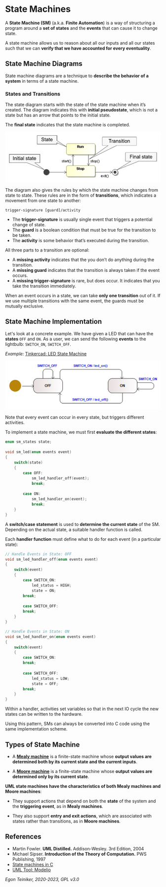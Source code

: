 # State Machines

A **State Machine (SM)** (a.k.a. **Finite Automation**) is a way of structuring a program around a 
**set of states** and the **events** that can cause it to change state.

A state machine allows us to reason about all our inputs and all our states such that we 
can **verify that we have accounted for every eventuality**.


## State Machine Diagrams

State machine diagrams are a technique to **describe the behavior of a system** in terms of a
state machine.

### States and Transitions

The state diagram starts with the state of the state machine when it’s created. 
The diagram indicates this with **initial pseudostate**, which is not a state but 
has an arrow that points to the initial state. 

The **final state** indicates that the state machine is completed.

![States and Transitions](figures/StatesAndTransitions.png)

The diagram also gives the rules by which the state machine changes from state to state. 
These rules are in the form of **transitions**, which indicates a movement from one state to another:
```
trigger-signature [guard]/activity 
```
* The **trigger-signature** is usually single event that triggers a potential change of state.
* The **guard** is a boolean condition that must be true for the transition to be taken.
* The **activity** is some behavior that’s executed during the transition.

All three parts to a transition are optional:
* A **missing activity** indicates that the you don’t do anything during the transition.
* A **missing guard** indicates that the transition is always taken if the event occurs.
* A **missing trigger-signature** is rare, but does occur. It indicates that you take the transition immediately.
 
When an event occurs in a state, we can take **only one transition** out of it. 
If we use multiple transitions with the same event, the guards must be mutually exclusive. 

## State Machine Implementation  

Let's look at a concrete example. 
We have given a LED that can have the **states** `OFF` and `ON`.
As a user, we can send the following **events** to the lightbulb: `SWITCH_ON`, `SWITCH_OFF`.

_Example:_ [Tinkercad: LED State Machine](https://www.tinkercad.com/things/47lGqM81tf0) 

![SM LED](sm-led/sm-led-diagram.png)

Note that every event can occur in every state, but triggers different activities.

To implement a state machine, we must first **evaluate the different states**:

```C
enum sm_states state;  

void sm_led(enum events event)
{
    switch(state)
    {
        case OFF:
            sm_led_handler_off(event);
            break;

        case ON:
            sm_led_handler_on(event);
            break;
    }
}
```
A **switch/case statement** is used to **determine the current state** of the SM. 
Depending on the actual state, a suitable handler function is called.

Each **handler function** must define what to do for each event (in a particular state):
```C
// Handle Events in State: OFF
void sm_led_handler_off(enum events event)
{
    switch(event)
    {
        case SWITCH_ON:
            led_status = HIGH;
            state = ON;
        break;

        case SWITCH_OFF:
        break;
    }
}
```

```C
// Handle Events in State: ON
void sm_led_handler_on(enum events event)
{
    switch(event)
    {
        case SWITCH_ON:
        break;

        case SWITCH_OFF:
            led_status = LOW;
            state = OFF;
        break;
    }
}
```

Within a handler, activities set variables so that in the next IO cycle the new states can be written to the hardware.

Using this pattern, SMs can always be converted into C code using the same implementation scheme.


## Types of State Machine

* A [**Mealy machine**](https://en.wikipedia.org/wiki/Mealy_machine)
	is a finite-state machine whose **output values are determined both by its current state and the current inputs**. 

* A [**Moore machine**](https://en.wikipedia.org/wiki/Moore_machine)
	is a finite-state machine whose **output values are determined only by its current state**. 

**UML state machines have the characteristics of both Mealy machines and Moore machines**: 

* They support actions that depend on both the **state** of the system and the **triggering event**, 
	as in **Mealy machines**.

* They also support **entry and exit actions**, which are associated with states 
	rather than transitions, as in **Moore machines**.


## References
* Martin Fowler. **UML Distilled.** Addison-Wesley. 3rd Edition, 2004
* Michael Sipser. **Introduction of the Theory of Computation.** PWS Publishing, 1997
* [State machines in C](https://yakking.branchable.com/posts/state-machines-in-c/)
* [UML Tool: Modelio](https://www.modelio.org/) 

*Egon Teiniker, 2020-2023, GPL v3.0* 
